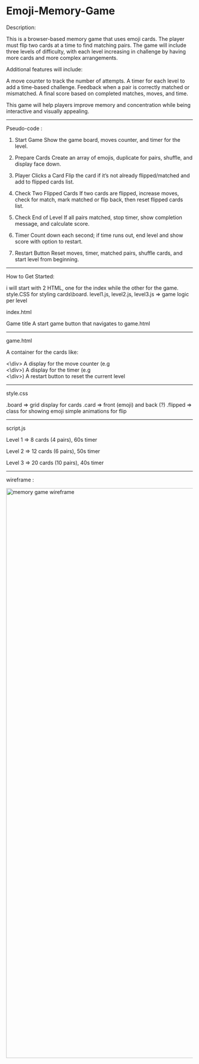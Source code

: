 # Emoji-Memory-Game
Description:

This is a browser-based memory game that uses emoji cards. The player must flip two cards at a time to find matching pairs. The game will include three levels of difficulty, with each level increasing in challenge by having more cards and more complex arrangements.

Additional features will include:

A move counter to track the number of attempts.
A timer for each level to add a time-based challenge.
Feedback when a pair is correctly matched or mismatched.
A final score based on completed matches, moves, and time.

This game will help players improve memory and concentration while being interactive and visually appealing.


---------

Pseudo-code :

1. Start Game
Show the game board, moves counter, and timer for the level.

2. Prepare Cards
Create an array of emojis, duplicate for pairs, shuffle, and display face down.

3. Player Clicks a Card
Flip the card if it’s not already flipped/matched and add to flipped cards list.

4. Check Two Flipped Cards
If two cards are flipped, increase moves, check for match, mark matched or flip back, then reset flipped cards list.

5. Check End of Level
If all pairs matched, stop timer, show completion message, and calculate score.

6. Timer
Count down each second; if time runs out, end level and show score with option to restart.

7. Restart Button
Reset moves, timer, matched pairs, shuffle cards, and start level from beginning.


----------

How to Get Started:

i will start with 2 HTML, one for the index while the other for the game. 
style.CSS for styling cards\board.
level1.js, level2.js, level3.js => game logic per level


index.html

Game title
A start game button that navigates to game.html 



---

game.html

A container for the cards like: <div class = "board"><\div>
A display for the move counter (e.g <div id = "moves"><\div>) 
A display for the timer (e.g <div id = "timer"><\div>) 
A restart button to reset the current level

-----

style.css

.board => grid display for cards
.card => front (emoji) and back (?)
.flipped => class for showing emoji
simple animations for flip

-----
script.js

Level 1 => 8 cards (4 pairs), 60s timer

Level 2 => 12 cards (6 pairs), 50s timer

Level 3 => 20 cards (10 pairs), 40s timer

-----


wireframe :

<img width="1024" height="1536" alt="memory game wireframe" src="https://github.com/user-attachments/assets/9767de42-8d84-47da-8629-bbe576f9b6ca" />

